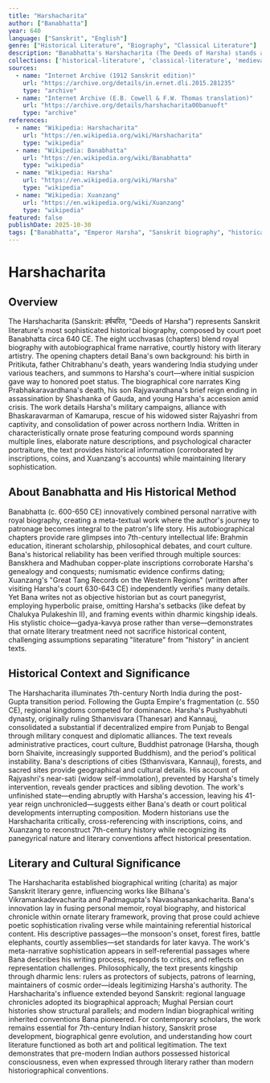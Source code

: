 ```yaml
---
title: "Harshacharita"
author: ["Banabhatta"]
year: 640
language: ["Sanskrit", "English"]
genre: ["Historical Literature", "Biography", "Classical Literature"]
description: "Banabhatta's Harshacharita (The Deeds of Harsha) stands as Sanskrit literature's most remarkable fusion of biography, autobiography, and historical chronicle, narrating Emperor Harsha's life while embedding the author's own journey to royal patronage. Composed circa 640 CE at Harsha's Kannauj court, this work combines historical veracity with ornate literary artistry, chronicling Harsha's accession following his father Prabhakaravardhana's death and elder brother Rajyavardhana's murder, his military campaigns consolidating North Indian power, and his patronage of Buddhism and learning. Bana innovatively weaves his autobiography into the frame narrative, describing his Brahmin upbringing, wandering poet years, and ultimate arrival at Harsha's court. Written in characteristically elaborate gadya-kavya prose featuring extended compounds and vivid descriptions, the Harshacharita provides invaluable historical information about 7th-century India corroborated by Chinese pilgrim Xuanzang's contemporary accounts, while exemplifying Sanskrit biographical literature at its literary zenith."
collections: ['historical-literature', 'classical-literature', 'medieval-india', 'court-chronicles', 'regional-history']
sources:
  - name: "Internet Archive (1912 Sanskrit edition)"
    url: "https://archive.org/details/in.ernet.dli.2015.281235"
    type: "archive"
  - name: "Internet Archive (E.B. Cowell & F.W. Thomas translation)"
    url: "https://archive.org/details/harshacharita00banuoft"
    type: "archive"
references:
  - name: "Wikipedia: Harshacharita"
    url: "https://en.wikipedia.org/wiki/Harshacharita"
    type: "wikipedia"
  - name: "Wikipedia: Banabhatta"
    url: "https://en.wikipedia.org/wiki/Banabhatta"
    type: "wikipedia"
  - name: "Wikipedia: Harsha"
    url: "https://en.wikipedia.org/wiki/Harsha"
    type: "wikipedia"
  - name: "Wikipedia: Xuanzang"
    url: "https://en.wikipedia.org/wiki/Xuanzang"
    type: "wikipedia"
featured: false
publishDate: 2025-10-30
tags: ["Banabhatta", "Emperor Harsha", "Sanskrit biography", "historical chronicle", "7th century India", "Kannauj", "classical prose", "medieval India", "public domain"]
---
```


# Harshacharita

## Overview

The Harshacharita (Sanskrit: हर्षचरित, "Deeds of Harsha") represents Sanskrit literature's most sophisticated historical biography, composed by court poet Banabhatta circa 640 CE. The eight ucchvasas (chapters) blend royal biography with autobiographical frame narrative, courtly history with literary artistry. The opening chapters detail Bana's own background: his birth in Pritikuta, father Chitrabhanu's death, years wandering India studying under various teachers, and summons to Harsha's court—where initial suspicion gave way to honored poet status. The biographical core narrates King Prabhakaravardhana's death, his son Rajyavardhana's brief reign ending in assassination by Shashanka of Gauda, and young Harsha's accession amid crisis. The work details Harsha's military campaigns, alliance with Bhaskaravarman of Kamarupa, rescue of his widowed sister Rajyashri from captivity, and consolidation of power across northern India. Written in characteristically ornate prose featuring compound words spanning multiple lines, elaborate nature descriptions, and psychological character portraiture, the text provides historical information (corroborated by inscriptions, coins, and Xuanzang's accounts) while maintaining literary sophistication.

## About Banabhatta and His Historical Method

Banabhatta (c. 600-650 CE) innovatively combined personal narrative with royal biography, creating a meta-textual work where the author's journey to patronage becomes integral to the patron's life story. His autobiographical chapters provide rare glimpses into 7th-century intellectual life: Brahmin education, itinerant scholarship, philosophical debates, and court culture. Bana's historical reliability has been verified through multiple sources: Banskhera and Madhuban copper-plate inscriptions corroborate Harsha's genealogy and conquests; numismatic evidence confirms dating; Xuanzang's "Great Tang Records on the Western Regions" (written after visiting Harsha's court 630-643 CE) independently verifies many details. Yet Bana writes not as objective historian but as court panegyrist, employing hyperbolic praise, omitting Harsha's setbacks (like defeat by Chalukya Pulakeshin II), and framing events within dharmic kingship ideals. His stylistic choice—gadya-kavya prose rather than verse—demonstrates that ornate literary treatment need not sacrifice historical content, challenging assumptions separating "literature" from "history" in ancient texts.

## Historical Context and Significance

The Harshacharita illuminates 7th-century North India during the post-Gupta transition period. Following the Gupta Empire's fragmentation (c. 550 CE), regional kingdoms competed for dominance. Harsha's Pushyabhuti dynasty, originally ruling Sthanvisvara (Thanesar) and Kannauj, consolidated a substantial if decentralized empire from Punjab to Bengal through military conquest and diplomatic alliances. The text reveals administrative practices, court culture, Buddhist patronage (Harsha, though born Shaivite, increasingly supported Buddhism), and the period's political instability. Bana's descriptions of cities (Sthanvisvara, Kannauj), forests, and sacred sites provide geographical and cultural details. His account of Rajyashri's near-sati (widow self-immolation), prevented by Harsha's timely intervention, reveals gender practices and sibling devotion. The work's unfinished state—ending abruptly with Harsha's accession, leaving his 41-year reign unchronicled—suggests either Bana's death or court political developments interrupting composition. Modern historians use the Harshacharita critically, cross-referencing with inscriptions, coins, and Xuanzang to reconstruct 7th-century history while recognizing its panegyrical nature and literary conventions affect historical presentation.

## Literary and Cultural Significance

The Harshacharita established biographical writing (charita) as major Sanskrit literary genre, influencing works like Bilhana's Vikramankadevacharita and Padmagupta's Navasahasankacharita. Bana's innovation lay in fusing personal memoir, royal biography, and historical chronicle within ornate literary framework, proving that prose could achieve poetic sophistication rivaling verse while maintaining referential historical content. His descriptive passages—the monsoon's onset, forest fires, battle elephants, courtly assemblies—set standards for later kavya. The work's meta-narrative sophistication appears in self-referential passages where Bana describes his writing process, responds to critics, and reflects on representation challenges. Philosophically, the text presents kingship through dharmic lens: rulers as protectors of subjects, patrons of learning, maintainers of cosmic order—ideals legitimizing Harsha's authority. The Harshacharita's influence extended beyond Sanskrit: regional language chronicles adopted its biographical approach; Mughal Persian court histories show structural parallels; and modern Indian biographical writing inherited conventions Bana pioneered. For contemporary scholars, the work remains essential for 7th-century Indian history, Sanskrit prose development, biographical genre evolution, and understanding how court literature functioned as both art and political legitimation. The text demonstrates that pre-modern Indian authors possessed historical consciousness, even when expressed through literary rather than modern historiographical conventions.
